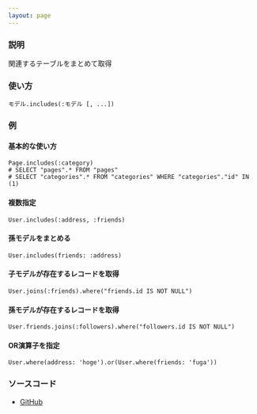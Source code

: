 ```yaml
---
layout: page
---
```

### 説明
関連するテーブルをまとめて取得

### 使い方
    モデル.includes(:モデル [, ...])

### 例
#### 基本的な使い方
    Page.includes(:category)
    # SELECT "pages".* FROM "pages"
    # SELECT "categories".* FROM "categories" WHERE "categories"."id" IN (1)

#### 複数指定
    User.includes(:address, :friends)

#### 孫モデルをまとめる
    User.includes(friends: :address)

#### 子モデルが存在するレコードを取得
    User.joins(:friends).where("friends.id IS NOT NULL")

#### 孫モデルが存在するレコードを取得
    User.friends.joins(:followers).where("followers.id IS NOT NULL")

#### OR演算子を指定
    User.where(address: 'hoge').or(User.where(friends: 'fuga'))

### ソースコード
* [GitHub](https://github.com/rails/rails/blob/f33d52c95217212cbacc8d5e44b5a8e3cdc6f5b3/activerecord/lib/active_record/relation/query_methods.rb#L146)